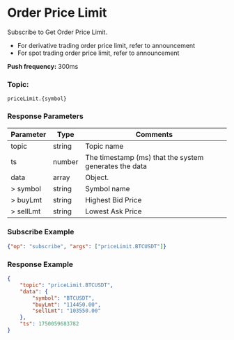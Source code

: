 # Order Price Limit

Subscribe to Get Order Price Limit.

- For derivative trading order price limit, refer to announcement
- For spot trading order price limit, refer to announcement

**Push frequency:** 300ms

### Topic:
`priceLimit.{symbol}`

### Response Parameters

| Parameter | Type | Comments |
|-----------|------|----------|
| topic | string | Topic name |
| ts | number | The timestamp (ms) that the system generates the data |
| data | array | Object. |
| > symbol | string | Symbol name |
| > buyLmt | string | Highest Bid Price |
| > sellLmt | string | Lowest Ask Price |

### Subscribe Example

```json
{"op": "subscribe", "args": ["priceLimit.BTCUSDT"]}
```

### Response Example

```json
{
    "topic": "priceLimit.BTCUSDT",
    "data": {
        "symbol": "BTCUSDT",
        "buyLmt": "114450.00",
        "sellLmt": "103550.00"
    },
    "ts": 1750059683782
}
```